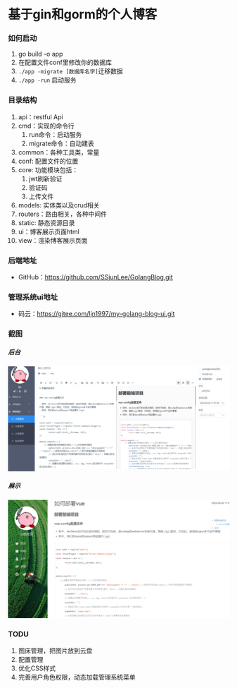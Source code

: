 # 基于gin和gorm的个人博客

### 如何启动
1. go build -o app
2. 在配置文件conf里修改你的数据库
3. `./app -migrate [数据库名字]`迁移数据
4. `./app -run` 启动服务


### 目录结构
1. api：restful Api
2. cmd：实现的命令行
    1. run命令：启动服务
    2. migrate命令：自动建表
3. common：各种工具类，常量
4. conf: 配置文件的位置
5. core: 功能模块包括：
    1. jwt刷新验证
    2. 验证码
    3. 上传文件
6. models: 实体类以及crud相关
7. routers：路由相关，各种中间件
8. static: 静态资源目录
9. ui：博客展示页面html
10. view：渲染博客展示页面

### 后端地址
- GitHub：https://github.com/SSjunLee/GolangBlog.git

### 管理系统ui地址
- 码云：https://gitee.com/ljn1997/my-golang-blog-ui.git

### 截图

##### 后台
![管理系统](./admin.PNG)

##### 展示

![展示](./展示.PNG)



### TODU
1. 图床管理，把图片放到云盘
2. 配置管理
3. 优化CSS样式
4. 完善用户角色权限，动态加载管理系统菜单